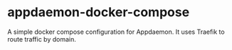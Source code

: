 # appdaemon-docker-compose
A simple docker compose configuration for Appdaemon. It uses Traefik to route traffic by domain. 


